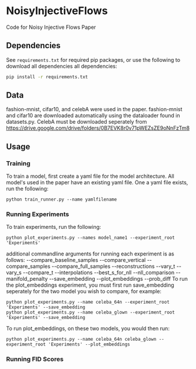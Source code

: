# NoisyInjectiveFlows
Code for Noisy Injective Flows Paper

## Dependencies
See `requirements.txt` for required pip packages, or use the following to download all dependencies 
all dependencies:
```bash
pip install -r requirements.txt
```

## Data
fashion-mnist, cifar10, and celebA were used in the paper. fashion-mnist and cifar10 are downloaded automatically 
using the dataloader found in datasets.py. CelebA must be downloaded seperately from https://drive.google.com/drive/folders/0B7EVK8r0v71pWEZsZE9oNnFzTm8

## Usage

### Training
To train a model, first create a yaml file for the model architecture. All model's used in the paper have an existing yaml file.
One a yaml file exists, run the following:
```
python train_runner.py --name yamlfilename
```
### Running Experiments
To train experiments, run the following:
```
python plot_experiments.py --names model_name1 --experiment_root 'Experiments'
```
additional commandline arguments for running each experiment is as follows:
--compare_baseline_samples
--compare_vertical
--compare_samples
--compare_full_samples
--reconstructions 
--vary_t
--vary_s
--compare_t
--interpolations
--best_s_for_nll
--nll_comparison
--manifold_penalty
--save_embedding
--plot_embeddings
--prob_diff
To run the plot_embeddings experiment, you must first run save_embedding seperately for the two model you wish to compare, for example:
```
python plot_experiments.py --name celeba_64n --experiment_root 'Experiments' --save_embedding
python plot_experiments.py --name celeba_glown --experiment_root 'Experiments' --save_embedding
```
To run plot_embeddings, on these two models, you would then run:
```
python plot_experiments.py --name celeba_64n celeba_glown --experiment_root 'Experiments' --plot_embeddings
```

### Running FID Scores



